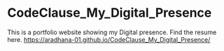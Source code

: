 # CodeClause_My_Digital_Presence
This is a portfolio website showing my Digital presence.
Find the resume here.
https://aradhana-01.github.io/CodeClause_My_Digital_Presence/
